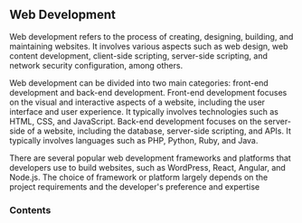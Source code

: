 ## Web Development

Web development refers to the process of creating, designing, building, and maintaining websites. It involves various aspects such as web design, web content development, client-side scripting, server-side scripting, and network security configuration, among others.

Web development can be divided into two main categories: front-end development and back-end development. Front-end development focuses on the visual and interactive aspects of a website, including the user interface and user experience. It typically involves technologies such as HTML, CSS, and JavaScript. Back-end development focuses on the server-side of a website, including the database, server-side scripting, and APIs. It typically involves languages such as PHP, Python, Ruby, and Java.

There are several popular web development frameworks and platforms that developers use to build websites, such as WordPress, React, Angular, and Node.js. The choice of framework or platform largely depends on the project requirements and the developer's preference and expertise


### Contents
